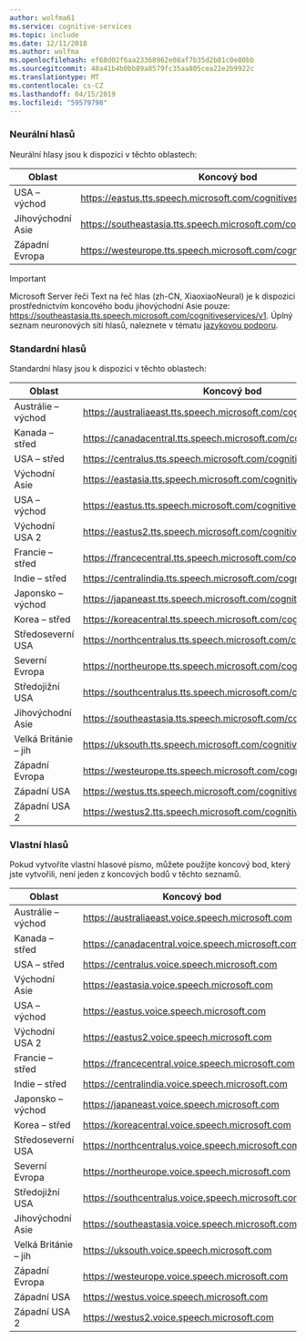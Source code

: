 ```yaml
---
author: wolfma61
ms.service: cognitive-services
ms.topic: include
ms.date: 12/11/2018
ms.author: wolfma
ms.openlocfilehash: ef68d02f6aa23368962e08af7b35d2b81c0e80bb
ms.sourcegitcommit: 48a41b4b0bb89a8579fc35aa805cea22e2b9922c
ms.translationtype: MT
ms.contentlocale: cs-CZ
ms.lasthandoff: 04/15/2019
ms.locfileid: "59579798"
---
```

### <a name="neural-voices"></a>Neurální hlasů

Neurální hlasy jsou k dispozici v těchto oblastech:

| Oblast | Koncový bod |
|--------|----------|
| USA – východ | https://eastus.tts.speech.microsoft.com/cognitiveservices/v1 |
| Jihovýchodní Asie | https://southeastasia.tts.speech.microsoft.com/cognitiveservices/v1 |
| Západní Evropa | https://westeurope.tts.speech.microsoft.com/cognitiveservices/v1 |

> [!IMPORTANT]
> Microsoft Server řeči Text na řeč hlas (zh-CN, XiaoxiaoNeural) je k dispozici prostřednictvím koncového bodu jihovýchodní Asie pouze: https://southeastasia.tts.speech.microsoft.com/cognitiveservices/v1. Úplný seznam neuronových sítí hlasů, naleznete v tématu [jazykovou podporu](../articles/cognitive-services/speech-service/language-support.md).

### <a name="standard-voices"></a>Standardní hlasů

Standardní hlasy jsou k dispozici v těchto oblastech:

| Oblast | Koncový bod |
|--------|----------|
| Austrálie – východ | https://australiaeast.tts.speech.microsoft.com/cognitiveservices/v1 |
| Kanada – střed | https://canadacentral.tts.speech.microsoft.com/cognitiveservices/v1 |
| USA – střed | https://centralus.tts.speech.microsoft.com/cognitiveservices/v1 |
| Východní Asie | https://eastasia.tts.speech.microsoft.com/cognitiveservices/v1 |
| USA – východ | https://eastus.tts.speech.microsoft.com/cognitiveservices/v1 |
| Východní USA 2 | https://eastus2.tts.speech.microsoft.com/cognitiveservices/v1 |
| Francie – střed | https://francecentral.tts.speech.microsoft.com/cognitiveservices/v1 |
| Indie – střed | https://centralindia.tts.speech.microsoft.com/cognitiveservices/v1 |
| Japonsko – východ | https://japaneast.tts.speech.microsoft.com/cognitiveservices/v1 |
| Korea – střed | https://koreacentral.tts.speech.microsoft.com/cognitiveservices/v1 |
| Středoseverní USA | https://northcentralus.tts.speech.microsoft.com/cognitiveservices/v1 |
| Severní Evropa | https://northeurope.tts.speech.microsoft.com/cognitiveservices/v1 |
| Středojižní USA | https://southcentralus.tts.speech.microsoft.com/cognitiveservices/v1 |
| Jihovýchodní Asie | https://southeastasia.tts.speech.microsoft.com/cognitiveservices/v1 |
| Velká Británie – jih | https://uksouth.tts.speech.microsoft.com/cognitiveservices/v1 |
| Západní Evropa | https://westeurope.tts.speech.microsoft.com/cognitiveservices/v1 |
| Západní USA | https://westus.tts.speech.microsoft.com/cognitiveservices/v1 |
| Západní USA 2 | https://westus2.tts.speech.microsoft.com/cognitiveservices/v1 |

### <a name="custom-voices"></a>Vlastní hlasů

Pokud vytvoříte vlastní hlasové písmo, můžete použijte koncový bod, který jste vytvořili, není jeden z koncových bodů v těchto seznamů.

| Oblast | Koncový bod |
|--------|----------|
| Austrálie – východ | https://australiaeast.voice.speech.microsoft.com |
| Kanada – střed | https://canadacentral.voice.speech.microsoft.com |
| USA – střed | https://centralus.voice.speech.microsoft.com |
| Východní Asie | https://eastasia.voice.speech.microsoft.com |
| USA – východ | https://eastus.voice.speech.microsoft.com |
| Východní USA 2 | https://eastus2.voice.speech.microsoft.com |
| Francie – střed | https://francecentral.voice.speech.microsoft.com |
| Indie – střed | https://centralindia.voice.speech.microsoft.com |
| Japonsko – východ | https://japaneast.voice.speech.microsoft.com |
| Korea – střed | https://koreacentral.voice.speech.microsoft.com |
| Středoseverní USA | https://northcentralus.voice.speech.microsoft.com |
| Severní Evropa | https://northeurope.voice.speech.microsoft.com |
| Středojižní USA | https://southcentralus.voice.speech.microsoft.com |
| Jihovýchodní Asie | https://southeastasia.voice.speech.microsoft.com |
| Velká Británie – jih | https://uksouth.voice.speech.microsoft.com |
| Západní Evropa | https://westeurope.voice.speech.microsoft.com |
| Západní USA | https://westus.voice.speech.microsoft.com |
| Západní USA 2 | https://westus2.voice.speech.microsoft.com |
